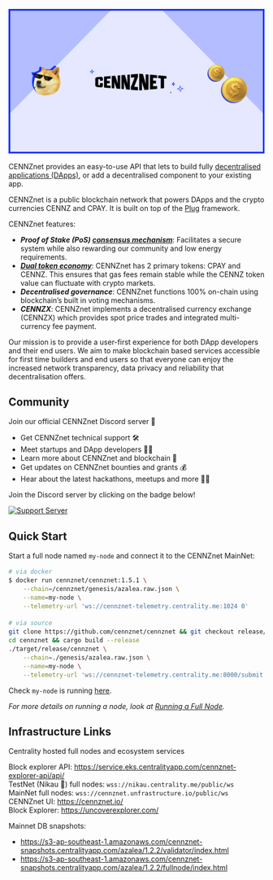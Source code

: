 ![CENNZnet](./assets/images/banner.png)

CENNZnet provides an easy-to-use API that lets to build fully  [decentralised applications (DApps)](https://cennz.net/blog/featured-blog-post/what-is-a-dapp/), or add a decentralised component to your existing app.

CENNZnet is a public blockchain network that powers DApps and the crypto currencies CENNZ and CPAY. It is built on top of the [Plug](https://github.com/plugblockchain/plug-blockchain/) framework.

CENNZnet features:
* ***Proof of Stake (PoS) [consensus mechanism](https://cennz.net/publications/understanding-consensus-mechanisms/)***: Facilitates a secure system while also rewarding our community and low energy requirements. 
* ***[Dual token economy](https://cennz.net/publications/tokens-on-cennznet-understanding-the-dual-token-economy/)***: CENNZnet has 2 primary tokens: CPAY and CENNZ. This ensures that gas fees remain stable while the CENNZ token value can fluctuate with crypto markets.
* ***Decentralised governance***: CENNZnet functions 100% on-chain using blockchain’s built in voting mechanisms.
* ***CENNZX***: CENNZnet implements a decentralised currency exchange (CENNZX) which provides spot price trades and integrated multi-currency fee payment.

Our mission is to provide a user-first experience for both DApp developers and their end users. We aim to make blockchain based services accessible for first time builders and end users so that everyone can enjoy the increased network transparency, data privacy and reliability that decentralisation offers. 


## Community

Join our official CENNZnet Discord server 🤗

* Get CENNZnet technical support 🛠
* Meet startups and DApp developers 👯‍♂️
* Learn more about CENNZnet and blockchain 🙌
* Get updates on CENNZnet bounties and grants 💰
* Hear about the latest hackathons, meetups and more 👩‍💻

Join the Discord server by clicking on the badge below!

[![Support Server](https://img.shields.io/discord/801219591636254770.svg?label=Discord&logo=Discord&colorB=7289da&style=for-the-badge)](https://discord.gg/AnB3tRtkJ4)


## Quick Start

Start a full node named `my-node` and connect it to the CENNZnet MainNet:
```bash
# via docker
$ docker run cennznet/cennznet:1.5.1 \
    --chain=/cennznet/genesis/azalea.raw.json \
    --name=my-node \
    --telemetry-url 'ws://cennznet-telemetry.centrality.me:1024 0'

# via source
git clone https://github.com/cennznet/cennznet && git checkout release/1.4.0
cd cennznet && cargo build --release
./target/release/cennznet \
    --chain=./genesis/azalea.raw.json \
    --name=my-node \
    --telemetry-url 'ws://cennznet-telemetry.centrality.me:8000/submit 0'
```

Check `my-node` is running [here](http://cennznet-telemetry.centrality.me/#/CENNZnet-Azalea).

*For more details on running a node, look at [Running a Full Node](Network-participating/Node-operating/Running-a-Full-Node).*

## Infrastructure Links
Centrality hosted full nodes and ecosystem services

Block explorer API: https://service.eks.centralityapp.com/cennznet-explorer-api/api/  
TestNet (Nikau 🌴) full nodes:   `wss://nikau.centrality.me/public/ws`  
MainNet full nodes: `wss://cennznet.unfrastructure.io/public/ws`  
CENNZnet UI:        https://cennznet.io/  
Block Explorer:     https://uncoverexplorer.com/  

Mainnet DB snapshots:
- https://s3-ap-southeast-1.amazonaws.com/cennznet-snapshots.centralityapp.com/azalea/1.2.2/validator/index.html  
- https://s3-ap-southeast-1.amazonaws.com/cennznet-snapshots.centralityapp.com/azalea/1.2.2/fullnode/index.html  

